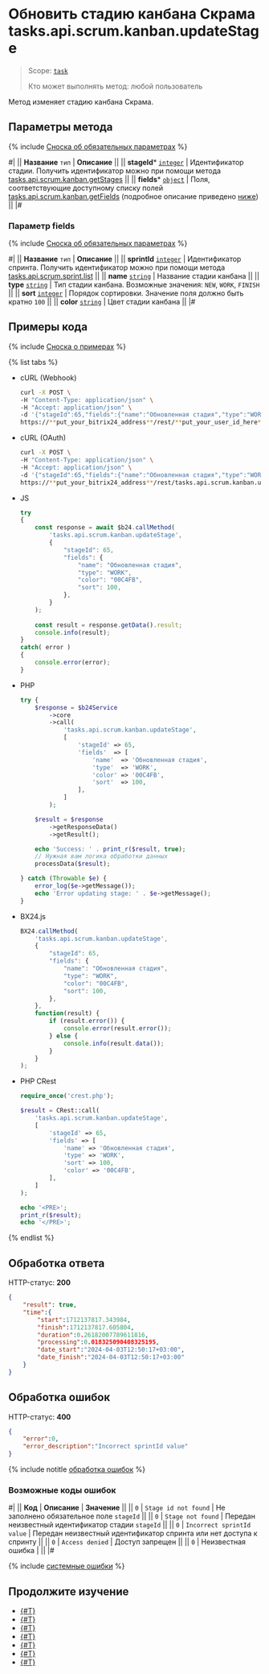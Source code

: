 # Обновить стадию канбана Скрама tasks.api.scrum.kanban.updateStage

> Scope: [`task`](../../../scopes/permissions.md)
>
> Кто может выполнять метод: любой пользователь

Метод изменяет стадию канбана Скрама.

## Параметры метода

{% include [Сноска об обязательных параметрах](../../../../_includes/required.md) %}

#|
|| **Название**
`тип` | **Описание** ||
|| **stageId***
[`integer`](../../../data-types.md) | Идентификатор стадии. Получить идентификатор можно при помощи метода [tasks.api.scrum.kanban.getStages](./tasks-api-scrum-kanban-get-stages.md) ||
|| **fields***
[`object`](../../../data-types.md) | Поля, соответствующие доступному списку полей [tasks.api.scrum.kanban.getFields](./tasks-api-scrum-kanban-get-fields.md) (подробное описание приведено [ниже](#parametr-fields)) ||
|#

### Параметр fields

{% include [Сноска об обязательных параметрах](../../../../_includes/required.md) %}

#|
|| **Название**
`тип` | **Описание** ||
|| **sprintId**
[`integer`](../../../data-types.md) | Идентификатор спринта. Получить идентификатор можно при помощи метода [tasks.api.scrum.sprint.list](../sprint/tasks-api-scrum-sprint-list.md) ||
|| **name**
[`string`](../../../data-types.md) | Название стадии канбана ||
|| **type**
[`string`](../../../data-types.md) | Тип стадии канбана. Возможные значения: `NEW`, `WORK`, `FINISH` ||
|| **sort**
[`integer`](../../../data-types.md) | Порядок сортировки. Значение поля должно быть кратно `100` ||
|| **color**
[`string`](../../../data-types.md) | Цвет стадии канбана ||
|#

## Примеры кода

{% include [Сноска о примерах](../../../../_includes/examples.md) %}

{% list tabs %}

- cURL (Webhook)

    ```bash
    curl -X POST \
    -H "Content-Type: application/json" \
    -H "Accept: application/json" \
    -d '{"stageId":65,"fields":{"name":"Обновленная стадия","type":"WORK","color":"00C4FB","sort":100}}' \
    https://**put_your_bitrix24_address**/rest/**put_your_user_id_here**/**put_your_webhook_here**/tasks.api.scrum.kanban.updateStage
    ```

- cURL (OAuth)

    ```bash
    curl -X POST \
    -H "Content-Type: application/json" \
    -H "Accept: application/json" \
    -d '{"stageId":65,"fields":{"name":"Обновленная стадия","type":"WORK","color":"00C4FB","sort":100},"auth":"**put_access_token_here**"}' \
    https://**put_your_bitrix24_address**/rest/tasks.api.scrum.kanban.updateStage
    ```

- JS


    ```js
    try
    {
    	const response = await $b24.callMethod(
    		'tasks.api.scrum.kanban.updateStage',
    		{
    			"stageId": 65,
    			"fields": {
    				"name": "Обновленная стадия",
    				"type": "WORK",
    				"color": "00C4FB",
    				"sort": 100,
    			},
    		}
    	);
    	
    	const result = response.getData().result;
    	console.info(result);
    }
    catch( error )
    {
    	console.error(error);
    }
    ```

- PHP


    ```php
    try {
        $response = $b24Service
            ->core
            ->call(
                'tasks.api.scrum.kanban.updateStage',
                [
                    'stageId' => 65,
                    'fields'  => [
                        'name'  => 'Обновленная стадия',
                        'type'  => 'WORK',
                        'color' => '00C4FB',
                        'sort'  => 100,
                    ],
                ]
            );
    
        $result = $response
            ->getResponseData()
            ->getResult();
    
        echo 'Success: ' . print_r($result, true);
        // Нужная вам логика обработки данных
        processData($result);
    
    } catch (Throwable $e) {
        error_log($e->getMessage());
        echo 'Error updating stage: ' . $e->getMessage();
    }
    ```

- BX24.js

    ```js
    BX24.callMethod(
        'tasks.api.scrum.kanban.updateStage',
        {
            "stageId": 65,
            "fields": {
                "name": "Обновленная стадия",
                "type": "WORK",
                "color": "00C4FB",
                "sort": 100,
            },
        },
        function(result) {
            if (result.error()) {
                console.error(result.error());
            } else {
                console.info(result.data());
            }
        }
    );
    ```

- PHP CRest

    ```php
    require_once('crest.php');

    $result = CRest::call(
        'tasks.api.scrum.kanban.updateStage',
        [
            'stageId' => 65,
            'fields' => [
                'name' => 'Обновленная стадия',
                'type' => 'WORK',
                'sort' => 100,
                'color' => '00C4FB',
            ],
        ]
    );

    echo '<PRE>';
    print_r($result);
    echo '</PRE>';
    ```

{% endlist %}

## Обработка ответа

HTTP-статус: **200**

```json
{
    "result": true,
    "time":{
        "start":1712137817.343984,
        "finish":1712137817.605804,
        "duration":0.26182007789611816,
        "processing":0.018325090408325195,
        "date_start":"2024-04-03T12:50:17+03:00",
        "date_finish":"2024-04-03T12:50:17+03:00"
    }
}
```

## Обработка ошибок

HTTP-статус: **400**

```json
{
    "error":0,
    "error_description":"Incorrect sprintId value"
}
```

{% include notitle [обработка ошибок](../../../../_includes/error-info.md) %}

### Возможные коды ошибок

#|
|| **Код** | **Описание** | **Значение** ||
|| `0` | `Stage id not found` | Не заполнено обязательное поле `stageId` ||
|| `0` | `Stage not found` | Передан неизвестный идентификатор стадии `stageId` ||
|| `0` | `Incorrect sprintId value` | Передан неизвестный идентификатор спринта или нет доступа к спринту ||
|| `0` | `Access denied` | Доступ запрещен ||
|| `0` | Неизвестная ошибка | ||
|#

{% include [системные ошибки](../../../../_includes/system-errors.md) %}

## Продолжите изучение

- [{#T}](./index.md)
- [{#T}](./tasks-api-scrum-kanban-add-stage.md)
- [{#T}](./tasks-api-scrum-kanban-add-task.md)
- [{#T}](./tasks-api-scrum-kanban-delete-stage.md)
- [{#T}](./tasks-api-scrum-kanban-delete-task.md)
- [{#T}](./tasks-api-scrum-kanban-get-fields.md)
- [{#T}](./tasks-api-scrum-kanban-get-stages.md)